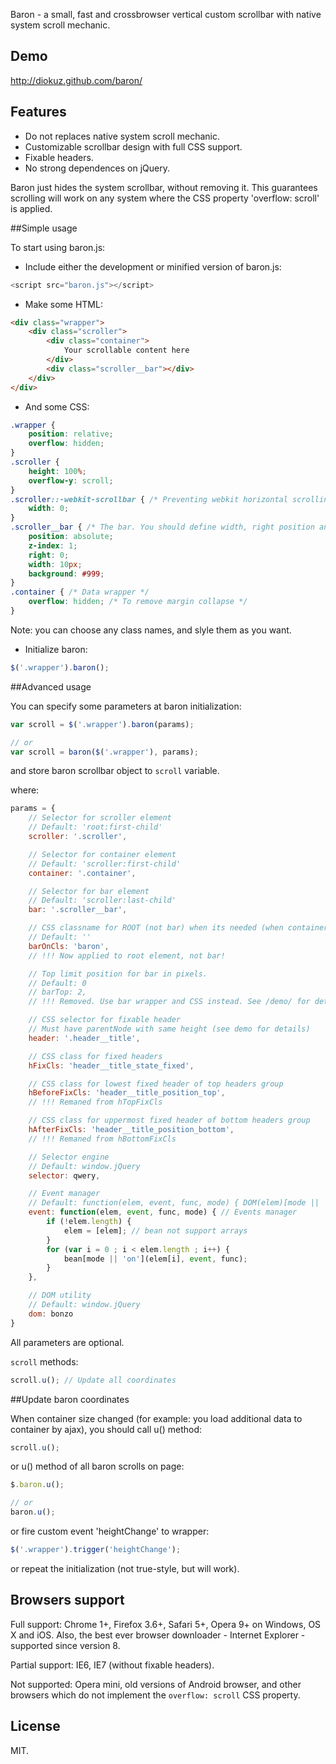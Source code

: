 Baron - a small, fast and crossbrowser vertical custom scrollbar with native system scroll mechanic.

## Demo

http://diokuz.github.com/baron/

## Features

- Do not replaces native system scroll mechanic.
- Customizable scrollbar design with full CSS support.
- Fixable headers.
- No strong dependences on jQuery.

Baron just hides the system scrollbar, without removing it. This guarantees scrolling will work on any system where the CSS property 'overflow: scroll' is applied.

##Simple usage

To start using baron.js:

* Include either the development or minified version of baron.js:

```js
<script src="baron.js"></script>
```

* Make some HTML:

```html
<div class="wrapper">
    <div class="scroller">
        <div class="container">
        	Your scrollable content here
        </div>
        <div class="scroller__bar"></div>
    </div>
</div>
```

* And some CSS:

```css
.wrapper {
    position: relative;
    overflow: hidden;
}
.scroller {
    height: 100%;
    overflow-y: scroll;
}
.scroller::-webkit-scrollbar { /* Preventing webkit horizontal scrolling bug */
    width: 0;
}
.scroller__bar { /* The bar. You should define width, right position and background */
    position: absolute;    
    z-index: 1;
    right: 0;
    width: 10px;
    background: #999;
}
.container { /* Data wrapper */
    overflow: hidden; /* To remove margin collapse */
}
```

Note: you can choose any class names, and slyle them as you want.

* Initialize baron:

```js
$('.wrapper').baron();
```

##Advanced usage

You can specify some parameters at baron initialization:

```js
var scroll = $('.wrapper').baron(params);

// or 
var scroll = baron($('.wrapper'), params);
```

and store baron scrollbar object to `scroll` variable.

where:

```js
params = {
    // Selector for scroller element
    // Default: 'root:first-child'
    scroller: '.scroller',

    // Selector for container element
    // Default: 'scroller:first-child'
    container: '.container',

    // Selector for bar element
    // Default: 'scroller:last-child'
    bar: '.scroller__bar',

    // CSS classname for ROOT (not bar) when its needed (when container height above scroller heights)
    // Default: ''
    barOnCls: 'baron',
    // !!! Now applied to root element, not bar!

    // Top limit position for bar in pixels.
    // Default: 0
    // barTop: 2,
    // !!! Removed. Use bar wrapper and CSS instead. See /demo/ for details

    // CSS selector for fixable header
    // Must have parentNode with same height (see demo for details)
    header: '.header__title',

    // CSS class for fixed headers
    hFixCls: 'header__title_state_fixed',

    // CSS class for lowest fixed header of top headers group
    hBeforeFixCls: 'header__title_position_top',
    // !!! Remaned from hTopFixCls

    // CSS class for uppermost fixed header of bottom headers group
    hAfterFixCls: 'header__title_position_bottom',
    // !!! Remaned from hBottomFixCls

    // Selector engine
    // Default: window.jQuery
    selector: qwery,

    // Event manager
    // Default: function(elem, event, func, mode) { DOM(elem)[mode || 'on'](event, func); };
    event: function(elem, event, func, mode) { // Events manager
        if (!elem.length) {
            elem = [elem]; // bean not support arrays
        }
        for (var i = 0 ; i < elem.length ; i++) {
            bean[mode || 'on'](elem[i], event, func);
        }
    },

    // DOM utility
    // Default: window.jQuery
    dom: bonzo
}
```

All parameters are optional.

`scroll` methods:

```js
scroll.u(); // Update all coordinates
```

##Update baron coordinates

When container size changed (for example: you load additional data to container by ajax), you should call u() method:

```js
scroll.u();
```

or u() method of all baron scrolls on page:

```js
$.baron.u();

// or
baron.u();
```

or fire custom event 'heightChange' to wrapper:

```js
$('.wrapper').trigger('heightChange');
```

or repeat the initialization (not true-style, but will work).

## Browsers support

Full support: Chrome 1+, Firefox 3.6+, Safari 5+, Opera 9+ on Windows, OS X and iOS. Also, the best ever browser downloader - Internet Explorer - supported since version 8.

Partial support: IE6, IE7 (without fixable headers).

Not supported: Opera mini, old versions of Android browser, and other browsers which do not implement the `overflow: scroll` CSS property.

## License

MIT.